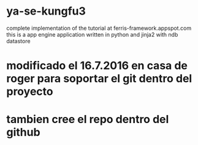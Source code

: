 # ya-se-kungfu3
complete implementation of the tutorial at ferris-framework.appspot.com this is a app engine application written in python and jinja2 with ndb datastore
# modificado el 16.7.2016 en casa de roger para soportar el git dentro del proyecto
# tambien cree el repo dentro del github